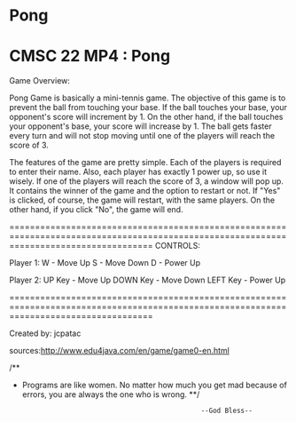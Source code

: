 # Pong
CMSC 22 MP4 : Pong
========================================================================================================================================
Game Overview:

  Pong Game is basically a mini-tennis game. The objective of this game is to prevent the ball from touching your base. If the ball touches your base, your opponent's score will increment by 1. On the other hand, if the ball touches your opponent's base, your score will increase by 1. The ball gets faster every turn and will not stop moving until one of the players will reach the score of 3.
  
  The features of the game are pretty simple. Each of the players is required to enter their name. Also, each player has exactly 1 power up, so use it wisely. If one of the players will reach the score of 3, a window will pop up. It contains the winner of the game and the option to restart or not. If "Yes" is clicked, of course, the game will restart, with the same players. On the other hand, if you click "No", the game will end.

========================================================================================================================================
CONTROLS:

Player 1:
  W - Move Up
  S - Move Down
  D - Power Up

Player 2:
  UP Key - Move Up
  DOWN Key - Move Down
  LEFT Key - Power Up

========================================================================================================================================

Created by: jcpatac

sources:http://www.edu4java.com/en/game/game0-en.html

/**
 * Programs are like women. No matter how much you get mad because of errors, you are always the one who is wrong.
 **/



                                                    --God Bless--
